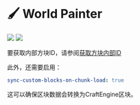 # 🖌️ World Painter

![](https://mo-mi.gitbook.io/~gitbook/image?url=https%3A%2F%2F1836335287-files.gitbook.io%2F%7E%2Ffiles%2Fv0%2Fb%2Fgitbook-x-prod.appspot.com%2Fo%2Fspaces%252FOgvQ1fEJPROp7131PPlK%252Fuploads%252FCumDK6ZRcL1jDXjGbY1E%252Fb52ab47b93e8826474962c699532bc43.png%3Falt%3Dmedia%26token%3D662855ba-b8dd-4925-94a1-43817a48e374\&width=768\&dpr=4\&quality=100\&sign=bdfe3978\&sv=2)
![](https://mo-mi.gitbook.io/~gitbook/image?url=https%3A%2F%2F1836335287-files.gitbook.io%2F%7E%2Ffiles%2Fv0%2Fb%2Fgitbook-x-prod.appspot.com%2Fo%2Fspaces%252FOgvQ1fEJPROp7131PPlK%252Fuploads%252FbzFZCaWFewpyZMQOORxi%252F2de33306b6c0c771658114dfde33828b.png%3Falt%3Dmedia%26token%3D107ed273-ac0c-4ab8-827e-8e5d5c4aa63b\&width=768\&dpr=4\&quality=100\&sign=f3b56314\&sv=2)

要获取内部方块ID，请参阅[获取方块内部ID](https://mo-mi.gitbook.io/xiaomomi-plugins/craftengine/plugin-wiki/craftengine/commands#get-block-internal-id)

此外，还需要启用：

```yaml
sync-custom-blocks-on-chunk-load: true
```

这可以确保区块数据会转换为CraftEngine区块。
